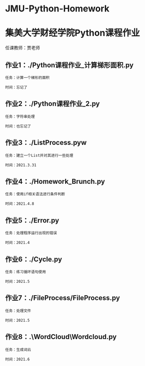 # JMU-Python-Homework
# 集美大学财经学院Python课程作业
任课教师：贾老师


## 作业1：./Python课程作业_计算梯形面积.py

    任务：计算一个梯形的面积
 
    时间：忘记了
    
    
## 作业2：./Python课程作业_2.py

    任务：字符串处理
 
    时间：也忘记了

## 作业3：./ListProcess.pyw

    任务：建立一个List并对其进行一些处理 
 
    时间：2021.3.31
    
## 作业4：./Homework_Brunch.py

    任务：使用if相关语法进行条件判断
    
    时间：2021.4.8

## 作业5：./Error.py

    任务：处理程序运行出现的错误
    
    时间：2021.4

## 作业6：./Cycle.py

    任务：练习循环语句使用
    
    时间：2021.5

## 作业7：./FileProcess/FileProcess.py

    任务：处理文件
    
    时间：2021.5

## 作业8：.\WordCloud\Wordcloud.py

    任务：生成词云
    
    时间：2021.6